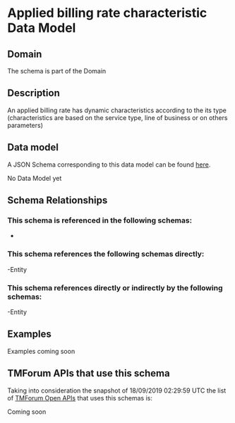 # Applied billing rate characteristic Data Model

## Domain

The  schema is part of the  Domain

## Description

An applied billing rate has dynamic characteristics according to the its type (characteristics are based on the service type, line of business or on others parameters)

## Data model

A JSON Schema corresponding to this data model can be found
[here](https://github.com/tmforum-rand/schemas/blob/master/Customer/AppliedBillingRateCharacteristic.schema.json).

No Data Model yet

## Schema Relationships

### This schema is referenced in the following schemas:

-

### This schema references the following schemas directly:

-Entity

### This schema references directly or indirectly by the following schemas:

-Entity



## Examples

Examples coming soon

## TMForum APIs that use this schema

Taking into consideration the snapshot of 18/09/2019 02:29:59 UTC the list of [TMForum Open APIs](https://www.tmforum.org/open-apis/) that uses this schemas is:

Coming soon